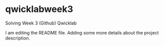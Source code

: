 # qwicklabweek3
Solving Week 3 (Github) Qwicklab

I am editing the README file. Adding some more details about the project description.

